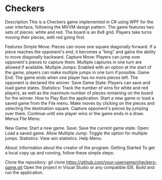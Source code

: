 # Checkers

Description
This is a Checkers game implemented in C# using WPF for the user interface, following the MVVM design pattern. The game features two sets of pieces: white and red. The board is an 8x8 grid. Players take turns moving their pieces, with red going first.

Features
Simple Move: Pieces can move one square diagonally forward. If a piece reaches the opponent's end, it becomes a "king" and gains the ability to move diagonally backward.
Capture Move: Players can jump over opponent's pieces to capture them. Multiple captures in one turn are allowed if available.
Multiple Jumps: Enabled with an option at the start of the game, players can make multiple jumps in one turn if possible.
Game End: The game ends when one player has no more pieces left. The opponent is declared the winner.
Save Game State: Players can save and load game states.
Statistics: Track the number of wins for white and red players, as well as the maximum number of pieces remaining on the board for the winner.
How to Play
Run the application.
Start a new game or load a saved game from the File menu.
Make moves by clicking on the pieces and selecting the destination square.
Capture opponent's pieces by jumping over them.
Continue until one player wins or the game ends in a draw.
Menus
File Menu:

New Game: Start a new game.
Save: Save the current game state.
Open: Load a saved game.
Allow Multiple Jump: Toggle the option for multiple jumps.
Statistics: View win statistics.
Help Menu:

About: Information about the creator of the program.
Getting Started
To get a local copy up and running, follow these simple steps:

Clone the repository: git clone https://github.com/your-username/checkers-game.git
Open the project in Visual Studio or any compatible IDE.
Build and run the application.
